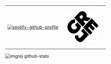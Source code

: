 <!-- https://github.com/imgrej/imgrej/README.md -->
<table width="100%">
  <tr>
    <td align="left" valign="middle">
      <a href="https://spotify-github-profile.kittinanx.com/api/view?uid=1110226058&redirect=true">
        <img src="https://spotify-github-profile.kittinanx.com/api/view?uid=1110226058&cover_image=true&theme=natemoo-re&show_offline=false&background_color=121212&interchange=false&bar_color=53b14f&bar_color_cover=false" alt="spotify-github-profile"/>
      </a>
    </td>
    <td align="right" valign="middle">
      <picture>
        <source media="(prefers-color-scheme: dark)" srcset="assets/img/logo_dark.svg">
        <source media="(prefers-color-scheme: light)" srcset="assets/img/logo_light.svg">
        <img style="margin: 1rem;" alt="Logo" src="assets/img/logo.svg" width="100" height="100"/>
      </picture>
    </td>
  </tr>
</table>

![imgrej github-stats](https://stats.dooboo.io/api/github-stats-advanced?login=imgrej)

